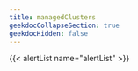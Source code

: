 ```yaml
---
title: managedClusters
geekdocCollapseSection: true
geekdocHidden: false
---
```


{{< alertList name="alertList" >}}